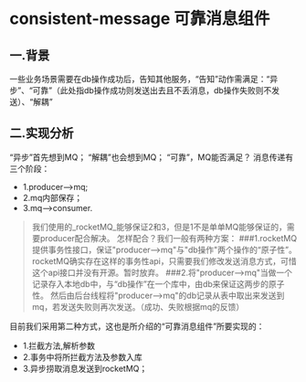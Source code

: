# consistent-message 可靠消息组件
## 一.背景
一些业务场景需要在db操作成功后，告知其他服务，“告知”动作需满足：“异步”、“可靠”（此处指db操作成功则发送出去且不丢消息，db操作失败则不发送）、“解耦”
## 二.实现分析
“异步”首先想到MQ；
“解耦”也会想到MQ；
“可靠”，MQ能否满足？
消息传递有三个阶段：
+ 1.producer—>mq; 
+ 2.mq内部保存；
+ 3.mq—>consumer.
         
>我们使用的_rocketMQ_能够保证2和3，但是1不是单单MQ能够保证的，需要producer配合解决。
>怎样配合？我们一般有两种方案：
>###1.rocketMQ提供事务性接口，保证"producer–>mq"与"db操作"两个操作的“原子性”。
>rocketMQ确实存在这样的事务性api，只需要我们修改发送消息方式，可惜这个api接口并没有开源。暂时放弃。
>###2.将"producer–>mq"当做一个记录存入本地db中，与“db操作”在一个库中，由db来保证这两步的原子性。
>然后由后台线程将"producer–>mq"的db记录从表中取出来发送到mq，若发送失败则再次发送。（成功、失败根据mq的反馈）
    
目前我们采用第二种方式，这也是所介绍的“可靠消息组件”所要实现的：
+ 1.拦截方法,解析参数
+ 2.事务中将所拦截方法及参数入库
+ 3.异步捞取消息发送到rocketMQ；